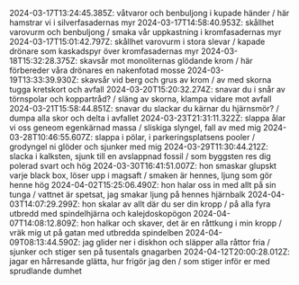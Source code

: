 2024-03-17T13:24:45.385Z: våtvaror och benbuljong i kupade händer / här hamstrar vi i silverfasadernas myr
2024-03-17T14:58:40.953Z: skållhet varovurm och benbuljong / smaka vår uppkastning i kromfasadernas myr
2024-03-17T15:01:42.797Z: skållhet varovurm i stora slevar / kapade drönare som kaskadspyr över kromfasadernas myr
2024-03-18T15:32:28.375Z: skavsår mot monoliternas glödande krom / här förbereder våra drönares en nakenfotad mosse
2024-03-19T13:33:39.930Z: skavsår vid berg och grus av krom / av med skorna tugga kretskort och avfall
2024-03-20T15:20:32.274Z: snavar du i snår av törnspolar och koppartråd? / släng av skorna, klampa vidare mot avfall
2024-03-21T15:58:44.851Z: snavar du slackar du kärnar du hjärnsmör? / dumpa alla skor och delta i avfallet
2024-03-23T21:31:11.322Z: slappa ålar vi oss geneom egenkärnad massa / sliskiga slyngel, fall av med mig 
2024-03-28T10:46:55.607Z: slappa i pölar, i parkeringsplatsens pooler / grodyngel ni glöder och sjunker med mig
2024-03-29T11:30:44.212Z: slacka i kalksten, sjunk till en avslappnad fossil / som byggsten res dig polerad svart och hög
2024-03-30T16:41:51.007Z: hon smaskar glupskt varje black box, löser upp i magsaft / smaken är hennes, ljung som gör henne hög
2024-04-02T15:25:06.490Z: hon halar oss in med allt på sin tunga / vattnet är spetsat, jag smakar ljung på hennes hjärnbalk
2024-04-03T14:07:29.299Z: hon skalar av allt där du ser din kropp / på alla fyra utbredd med spindelhjärna och kalejdoskopögon
2024-04-07T14:08:12.809Z: hon halkar och skaver, det är en råttkung i min kropp / vräk mig ut på gatan med utbredda spindelben
2024-04-09T08:13:44.590Z: jag glider ner i diskhon och släpper alla råttor fria / sjunker och stiger sen på tusentals gnagarben
2024-04-12T20:00:28.012Z: jagar en hårresande glätta, hur frigör jag den / som stiger inför er med sprudlande dumhet
